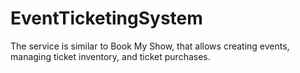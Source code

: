 # EventTicketingSystem
The service is similar to Book My Show, that allows creating events, managing ticket inventory, and ticket purchases.
